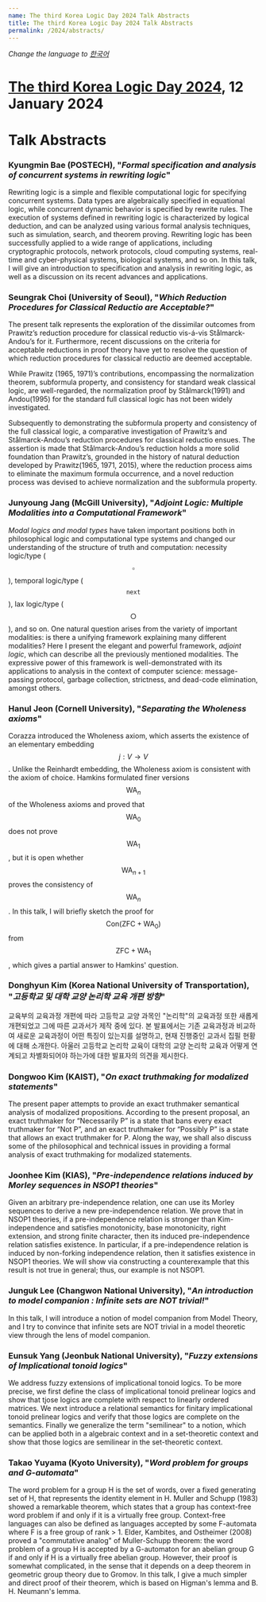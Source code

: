 ```yaml
---
name: The third Korea Logic Day 2024 Talk Abstracts
title: The third Korea Logic Day 2024 Talk Abstracts
permalink: /2024/abstracts/
---
```


_Change the language to [한국어](/kr/2024/abstracts/)_

# [The third Korea Logic Day 2024](https://korealogicday.org/2024), 12 January 2024

# Talk Abstracts

<p id="abstract-Bae-Kyungmin"></p>

### Kyungmin Bae (POSTECH), "_Formal specification and analysis of concurrent systems in rewriting logic_"

Rewriting logic is a simple and flexible computational logic for specifying concurrent systems. 
Data types are algebraically specified in equational logic, while concurrent dynamic behavior 
is specified by rewrite rules. The execution of systems defined in rewriting logic is characterized 
by logical deduction, and can be analyzed using various formal analysis techniques, such as 
simulation, search, and theorem proving. Rewriting logic has been successfully applied to a wide 
range of applications, including cryptographic protocols, network protocols, cloud computing 
systems, real-time and cyber-physical systems, biological systems, and so on. In this talk, I will 
give an introduction to specification and analysis in rewriting logic, as well as a discussion on 
its recent advances and applications.


<p id="abstract-Choi-Seungrak"></p>

### Seungrak Choi	(University of Seoul), "_Which Reduction Procedures for Classical Reductio are Acceptable?_"

The present talk represents the exploration of the dissimilar outcomes from Prawitz’s reduction procedure for classical reductio vis-á-vis Stålmarck-Andou’s for it. Furthermore, recent discussions on the criteria for acceptable reductions in proof theory have yet to resolve the question of which reduction procedures for classical reductio are deemed acceptable.



While Prawitz (1965, 1971)’s contributions, encompassing the normalization theorem, subformula property, and consistency for standard weak classical logic, are well-regarded, the normalization proof by Stålmarck(1991) and Andou(1995) for the standard full classical logic has not been widely investigated.

 

Subsequently to demonstrating the subformula property and consistency of the full classical logic, a comparative investigation of Prawitz’s and Stålmarck-Andou’s reduction procedures for classical reductio ensues. The assertion is made that Stålmarck-Andou’s reduction holds a more solid foundation than Prawitz’s, grounded in the history of natural deduction developed by Prawitz(1965, 1971, 2015), where the reduction process aims to eliminate the maximum formula occurrence, and a novel reduction process was devised to achieve normalization and the subformula property.


<p id="abstract-Jang-Junyoung"></p>

### Junyoung Jang (McGill University), "_Adjoint Logic: Multiple Modalities into a Computational Framework_"

_Modal logics and modal types_ have taken important positions both in philosophical logic and computational type systems and changed our understanding of the structure of truth and computation: necessity logic/type ($$\square$$), temporal logic/type ($$\mathtt{next}$$), lax logic/type ($$\bigcirc$$), and so on. One natural question arises from the variety of important modalities: is there a unifying framework explaining many different modalities? Here I present the elegant and powerful framework, _adjoint logic_, which can describe all the previously mentioned modalities. The expressive power of this framework is well-demonstrated with its applications to analysis in the context of computer science: message-passing protocol, garbage collection, strictness, and dead-code elimination, amongst others.

<p id="abstract-Jeon-Hanul"></p>

### Hanul Jeon (Cornell University), "_Separating the Wholeness axioms_"
 
Corazza introduced the Wholeness axiom, which asserts the existence of an elementary embedding $$j: V \to V$$. Unlike the Reinhardt embedding, the Wholeness axiom is consistent with the axiom of choice. Hamkins formulated finer versions $$\mathsf{WA}_n$$ of the Wholeness axioms and proved that  $$\mathsf{WA}_0$$  does not prove $$\mathsf{WA}_1$$, but it is open whether $$\mathsf{WA}_{n+1}$$ proves the consistency of $$\mathsf{WA}_n$$. In this talk, I will briefly sketch the proof for $$\mathsf{Con}(\mathsf{ZFC}+\mathsf{WA}_0)$$ from $$\mathsf{ZFC}+\mathsf{WA}_1$$, which gives a partial answer to Hamkins' question.

<p id="abstract-Kim-Donghyun"></p>

### Donghyun Kim	(Korea National University of Transportation), "_고등학교 및 대학 교양 논리학 교육 개편 방향_"

교육부의 교육과정 개편에 따라 고등학교 교양 과목인 "논리학"의 교육과정 또한 새롭게 개편되었고 그에 따른 교과서가 제작 중에 있다. 본 발표에서는 기존 교육과정과 비교하여 새로운 교육과정이 어떤 특징이 있는지를 설명하고, 현재 진행중인 교과서 집필 현황에 대해 소개한다. 아울러 고등학교 논리학 교육이 대학의 교양 논리학 교육과 어떻게 연계되고 차별화되어야 하는가에 대한 발표자의 의견을 제시한다.

<p id="abstract-Kim-Dongwoo"></p>

### Dongwoo Kim	(KAIST), "_On exact truthmaking for modalized statements_"

The present paper attempts to provide an exact truthmaker semantical analysis of modalized propositions. According to the present proposal, an exact truthmaker for “Necessarily P” is a state that bans every exact truthmaker for “Not P”, and an exact truthmaker for “Possibly P” is a state that allows an exact truthmaker for P. Along the way, we shall also discuss some of the philosophical and technical issues in providing a formal analysis of exact truthmaking for modalized statements.

<p id="abstract-Kim-Joonhee"></p>

### Joonhee Kim	(KIAS), "_Pre-independence relations induced by Morley sequences in NSOP1 theories_"

Given an arbitrary pre-independence relation, one can use its Morley sequences to derive a new pre-independence relation. We prove that in NSOP1 theories, if a pre-independence relation is stronger than Kim-independence and satisfies monotonicity, base monotonicity, right extension, and strong finite character, then its induced pre-independence relation satisfies existence. In particular, if a pre-independence relation is induced by non-forking independence relation, then it satisfies existence in NSOP1 theories. We will show via constructing a counterexample that this result is not true in general; thus, our example is not NSOP1. 

<p id="abstract-Lee-Junguk"></p>

### Junguk Lee (Changwon National University), "_An introduction to model companion : Infinite sets are NOT trivial!_" 

In this talk, I will introduce a notion of model companion from Model Theory, and I try to convince that infinite sets are NOT trivial in a model theoretic view through the lens of model companion.

<p id="abstract-Yang-Eunsuk"></p>

### Eunsuk Yang	(Jeonbuk National University), "_Fuzzy extensions of Implicational tonoid logics_"

We address fuzzy extensions of implicational tonoid logics. To be more precise, we first define the class of implicational tonoid prelinear logics and show that tjose logics are complete with respect to linearly ordered matrices. We next introduce a relational semantics for finitary implicational tonoid prelinear logics and verify that those logics are complete on the semantics. Finally we generalize the term "semilinear" to a notion, which can be applied both in a algebraic context and in a set-theoretic context and show that those logics are semilinear in the set-theoretic context.

<p id="abstract-Yuyama-Takao"></p>

### Takao Yuyama	(Kyoto University), "_Word problem for groups and G-automata_"

The word problem for a group H is the set of words, over a fixed
generating set of H, that represents the identity element in H.
Muller and Schupp (1983) showed a remarkable theorem, which states that
a group has context-free word problem if and only if it is a virtually
free group.
Context-free languages can also be defined as languages accepted by some
F-automata where F is a free group of rank > 1.
Elder, Kambites, and Ostheimer (2008) proved a "commutative analog" of
Muller-Schupp theorem: the word problem of a group H is accepted by a
G-automaton for an abelian group G if and only if H is a virtually free
abelian group.
However, their proof is somewhat complicated, in the sense that it
depends on a deep theorem in geometric group theory due to Gromov.
In this talk, I give a much simpler and direct proof of their theorem,
which is based on Higman's lemma and B. H. Neumann's lemma.








